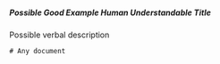 ##### Possible Good Example Human Understandable Title

Possible verbal description

```
# Any document
```